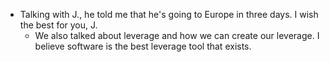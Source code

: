 - Talking with J., he told me that he's going to Europe in three days. I wish the best for you, J.
  - We also talked about leverage and how we can create our leverage. I believe software is the best leverage tool that exists.
